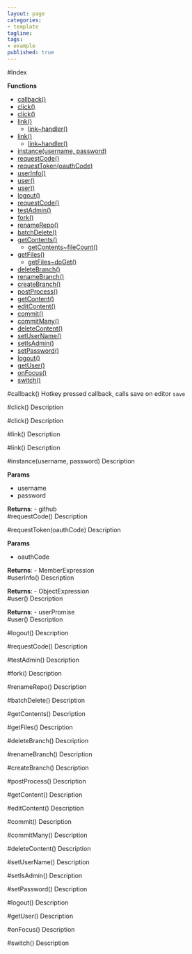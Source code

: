 ```yaml
---
layout: page
categories:
- template
tagline:
tags:
- example
published: true
---
```

<div ng-controller='DocCtrl' markdown="0">
#Index

**Functions**

* [callback()](#callback)
* [click()](#click)
* [click()](#click)
* [link()](#link)
  * [link~handler()](#link..handler)
* [link()](#link)
  * [link~handler()](#link..handler)
* [instance(username, password)](#instance)
* [requestCode()](#requestCode)
* [requestToken(oauthCode)](#requestToken)
* [userInfo()](#userInfo)
* [user()](#user)
* [user()](#user)
* [logout()](#logout)
* [requestCode()](#requestCode)
* [testAdmin()](#testAdmin)
* [fork()](#fork)
* [renameRepo()](#renameRepo)
* [batchDelete()](#batchDelete)
* [getContents()](#getContents)
  * [getContents~fileCount()](#getContents..fileCount)
* [getFiles()](#getFiles)
  * [getFiles~doGet()](#getFiles..doGet)
* [deleteBranch()](#deleteBranch)
* [renameBranch()](#renameBranch)
* [createBranch()](#createBranch)
* [postProcess()](#postProcess)
* [getContent()](#getContent)
* [editContent()](#editContent)
* [commit()](#commit)
* [commitMany()](#commitMany)
* [deleteContent()](#deleteContent)
* [setUserName()](#setUserName)
* [setIsAdmin()](#setIsAdmin)
* [setPassword()](#setPassword)
* [logout()](#logout)
* [getUser()](#getUser)
* [onFocus()](#onFocus)
* [switch()](#switch)
 
<a name="callback"></a>
#callback()
Hotkey pressed callback, calls save on editor
`save`

<a name="click"></a>
#click()
Description

<a name="click"></a>
#click()
Description

<a name="link"></a>
#link()
Description

<a name="link"></a>
#link()
Description

<a name="instance"></a>
#instance(username, password)
Description

**Params**

- username   
- password   

**Returns**:  - github  
<a name="requestCode"></a>
#requestCode()
Description

<a name="requestToken"></a>
#requestToken(oauthCode)
Description

**Params**

- oauthCode   

**Returns**:  - MemberExpression  
<a name="userInfo"></a>
#userInfo()
Description

**Returns**:  - ObjectExpression  
<a name="user"></a>
#user()
Description

**Returns**:  - userPromise  
<a name="user"></a>
#user()
Description

<a name="logout"></a>
#logout()
Description

<a name="requestCode"></a>
#requestCode()
Description

<a name="testAdmin"></a>
#testAdmin()
Description

<a name="fork"></a>
#fork()
Description

<a name="renameRepo"></a>
#renameRepo()
Description

<a name="batchDelete"></a>
#batchDelete()
Description

<a name="getContents"></a>
#getContents()
Description

<a name="getFiles"></a>
#getFiles()
Description

<a name="deleteBranch"></a>
#deleteBranch()
Description

<a name="renameBranch"></a>
#renameBranch()
Description

<a name="createBranch"></a>
#createBranch()
Description

<a name="postProcess"></a>
#postProcess()
Description

<a name="getContent"></a>
#getContent()
Description

<a name="editContent"></a>
#editContent()
Description

<a name="commit"></a>
#commit()
Description

<a name="commitMany"></a>
#commitMany()
Description

<a name="deleteContent"></a>
#deleteContent()
Description

<a name="setUserName"></a>
#setUserName()
Description

<a name="setIsAdmin"></a>
#setIsAdmin()
Description

<a name="setPassword"></a>
#setPassword()
Description

<a name="logout"></a>
#logout()
Description

<a name="getUser"></a>
#getUser()
Description

<a name="onFocus"></a>
#onFocus()
Description

<a name="switch"></a>
#switch()
Description


<div> 